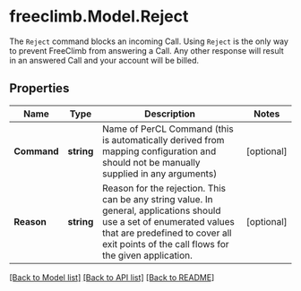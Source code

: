 # freeclimb.Model.Reject
The `Reject` command blocks an incoming Call. Using `Reject` is the only way to prevent FreeClimb from answering a Call. Any other response will result in an answered Call and your account will be billed.

## Properties

Name | Type | Description | Notes
------------ | ------------- | ------------- | -------------
**Command** | **string** | Name of PerCL Command (this is automatically derived from mapping configuration and should not be manually supplied in any arguments) | [optional] 
**Reason** | **string** | Reason for the rejection. This can be any string value. In general, applications should use a set of enumerated values that are predefined to cover all exit points of the call flows for the given application. | [optional] 

[[Back to Model list]](../README.md#documentation-for-models) [[Back to API list]](../README.md#documentation-for-api-endpoints) [[Back to README]](../README.md)

